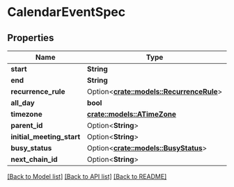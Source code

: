 # CalendarEventSpec

## Properties

Name | Type | Description | Notes
------------ | ------------- | ------------- | -------------
**start** | **String** |  | 
**end** | **String** |  | 
**recurrence_rule** | Option<[**crate::models::RecurrenceRule**](RecurrenceRule.md)> |  | [optional]
**all_day** | **bool** |  | 
**timezone** | [**crate::models::ATimeZone**](ATimeZone.md) |  | 
**parent_id** | Option<**String**> |  | [optional]
**initial_meeting_start** | Option<**String**> |  | [optional]
**busy_status** | Option<[**crate::models::BusyStatus**](BusyStatus.md)> |  | [optional]
**next_chain_id** | Option<**String**> |  | [optional]

[[Back to Model list]](../README.md#documentation-for-models) [[Back to API list]](../README.md#documentation-for-api-endpoints) [[Back to README]](../README.md)


